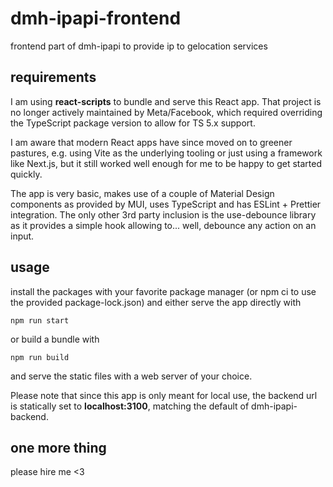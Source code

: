 # dmh-ipapi-frontend

frontend part of dmh-ipapi to provide ip to gelocation services

## requirements

I am using **react-scripts** to bundle and serve this React app. That project is no longer actively maintained by Meta/Facebook, which required overriding the TypeScript package version to allow for TS 5.x support.

I am aware that modern React apps have since moved on to greener pastures, e.g. using Vite as the underlying tooling or just using a framework like Next.js, but it still worked well enough for me to be happy to get started quickly.

The app is very basic, makes use of a couple of Material Design components as provided by MUI, uses TypeScript and has ESLint + Prettier integration. The only other 3rd party inclusion is the use-debounce library as it provides a simple hook allowing to... well, debounce any action on an input.

## usage

install the packages with your favorite package manager (or npm ci to use the provided package-lock.json) and either serve the app directly with

```
npm run start
```

or build a bundle with

```
npm run build
```

and serve the static files with a web server of your choice.

Please note that since this app is only meant for local use, the backend url is statically set to **localhost:3100**, matching the default of dmh-ipapi-backend.

## one more thing

please hire me <3

